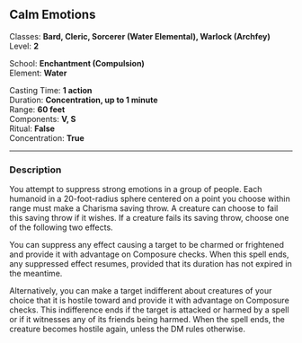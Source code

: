 ## Calm Emotions

Classes: **Bard, Cleric, Sorcerer (Water Elemental), Warlock (Archfey)**  
Level: **2**  

School: **Enchantment (Compulsion)**  
Element: **Water**  

Casting Time: **1 action**  
Duration: **Concentration, up to 1 minute**  
Range: **60 feet**  
Components: **V, S**  
Ritual: **False**  
Concentration: **True**  

------

### Description

You attempt to suppress strong emotions in a group of people. Each humanoid in a 20-foot-radius sphere centered on a point you choose within range must make a Charisma saving throw. A creature can choose to fail this saving throw if it wishes. If a creature fails its saving throw, choose one of the following two effects.

You can suppress any effect causing a target to be charmed or frightened and provide it with advantage on Composure checks. When this spell ends, any suppressed effect resumes, provided that its duration has not expired in the meantime.

Alternatively, you can make a target indifferent about creatures of your choice that it is hostile toward and provide it with advantage on Composure checks. This indifference ends if the target is attacked or harmed by a spell or if it witnesses any of its friends being harmed. When the spell ends, the creature becomes hostile again, unless the DM rules otherwise.